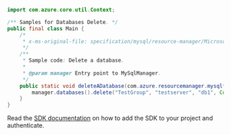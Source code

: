 ```java
import com.azure.core.util.Context;

/** Samples for Databases Delete. */
public final class Main {
    /*
     * x-ms-original-file: specification/mysql/resource-manager/Microsoft.DBforMySQL/stable/2021-05-01/examples/DatabaseDelete.json
     */
    /**
     * Sample code: Delete a database.
     *
     * @param manager Entry point to MySqlManager.
     */
    public static void deleteADatabase(com.azure.resourcemanager.mysqlflexibleserver.MySqlManager manager) {
        manager.databases().delete("TestGroup", "testserver", "db1", Context.NONE);
    }
}
```

Read the [SDK documentation](https://github.com/Azure/azure-sdk-for-java/blob/azure-resourcemanager-mysqlflexibleserver_1.0.0-beta.2/sdk/mysqlflexibleserver/azure-resourcemanager-mysqlflexibleserver/README.md) on how to add the SDK to your project and authenticate.
